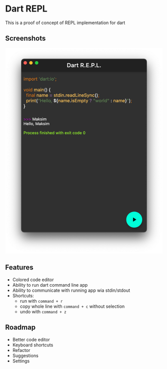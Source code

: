 # Dart REPL

This is a proof of concept of REPL implementation for dart

## Screenshots

![Editor screen](https://github.com/Maksimka101/dart_repl/blob/master/assets/screenshots/mac_os/editor.png?raw=true)

## Features
- Colored code editor 
- Ability to run dart command line app
- Ability to communicate with running app wia stdin/stdout
- Shortcuts:
    - run with `command + r`
    - copy whole line with `command + c` without selection
    - undo with `command + z`

## Roadmap
- Better code editor
- Keyboard shortcuts
- Refactor
- Suggestions
- Settings

